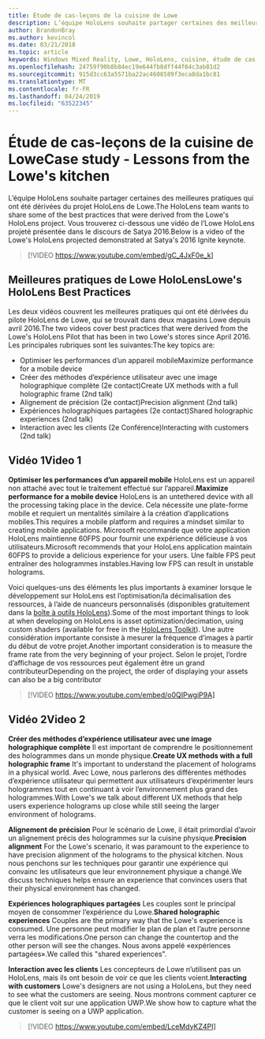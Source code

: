 ```yaml
---
title: Étude de cas-leçons de la cuisine de Lowe
description: L’équipe HoloLens souhaite partager certaines des meilleures pratiques qui ont été dérivées du projet HoloLens de Lowe.
author: BrandonBray
ms.author: kevincol
ms.date: 03/21/2018
ms.topic: article
keywords: Windows Mixed Reality, Lowe, HoloLens, cuisine, étude de cas
ms.openlocfilehash: 24759f90b8b84ec19e644fb8dff44f64c3ab81d2
ms.sourcegitcommit: 915d3cc63a5571ba22ac4608589f3eca8da1bc81
ms.translationtype: MT
ms.contentlocale: fr-FR
ms.lasthandoff: 04/24/2019
ms.locfileid: "63522345"
---
```

# <a name="case-study---lessons-from-the-lowes-kitchen"></a><span data-ttu-id="9632f-104">Étude de cas-leçons de la cuisine de Lowe</span><span class="sxs-lookup"><span data-stu-id="9632f-104">Case study - Lessons from the Lowe's kitchen</span></span>

<span data-ttu-id="9632f-105">L’équipe HoloLens souhaite partager certaines des meilleures pratiques qui ont été dérivées du projet HoloLens de Lowe.</span><span class="sxs-lookup"><span data-stu-id="9632f-105">The HoloLens team wants to share some of the best practices that were derived from the Lowe's HoloLens project.</span></span> <span data-ttu-id="9632f-106">Vous trouverez ci-dessous une vidéo de l’Lowe HoloLens projeté présentée dans le discours de Satya 2016.</span><span class="sxs-lookup"><span data-stu-id="9632f-106">Below is a video of the Lowe's HoloLens projected demonstrated at Satya's 2016 Ignite keynote.</span></span>
<br>
>[!VIDEO https://www.youtube.com/embed/gC_4JxF0e_k]

## <a name="lowes-hololens-best-practices"></a><span data-ttu-id="9632f-107">Meilleures pratiques de Lowe HoloLens</span><span class="sxs-lookup"><span data-stu-id="9632f-107">Lowe's HoloLens Best Practices</span></span>

<span data-ttu-id="9632f-108">Les deux vidéos couvrent les meilleures pratiques qui ont été dérivées du pilote HoloLens de Lowe, qui se trouvait dans deux magasins Lowe depuis avril 2016.</span><span class="sxs-lookup"><span data-stu-id="9632f-108">The two videos cover best practices that were derived from the Lowe's HoloLens Pilot that has been in two Lowe's stores since April 2016.</span></span> <span data-ttu-id="9632f-109">Les principales rubriques sont les suivantes:</span><span class="sxs-lookup"><span data-stu-id="9632f-109">The key topics are:</span></span>
* <span data-ttu-id="9632f-110">Optimiser les performances d’un appareil mobile</span><span class="sxs-lookup"><span data-stu-id="9632f-110">Maximize performance for a mobile device</span></span>
* <span data-ttu-id="9632f-111">Créer des méthodes d’expérience utilisateur avec une image holographique complète (2e contact)</span><span class="sxs-lookup"><span data-stu-id="9632f-111">Create UX methods with a full holographic frame (2nd talk)</span></span>
* <span data-ttu-id="9632f-112">Alignement de précision (2e contact)</span><span class="sxs-lookup"><span data-stu-id="9632f-112">Precision alignment (2nd talk)</span></span>
* <span data-ttu-id="9632f-113">Expériences holographiques partagées (2e contact)</span><span class="sxs-lookup"><span data-stu-id="9632f-113">Shared holographic experiences (2nd talk)</span></span>
* <span data-ttu-id="9632f-114">Interaction avec les clients (2e Conférence)</span><span class="sxs-lookup"><span data-stu-id="9632f-114">Interacting with customers (2nd talk)</span></span>

## <a name="video-1"></a><span data-ttu-id="9632f-115">Vidéo 1</span><span class="sxs-lookup"><span data-stu-id="9632f-115">Video 1</span></span>

<span data-ttu-id="9632f-116">**Optimiser les performances d’un appareil mobile** HoloLens est un appareil non attaché avec tout le traitement effectué sur l’appareil.</span><span class="sxs-lookup"><span data-stu-id="9632f-116">**Maximize performance for a mobile device** HoloLens is an untethered device with all the processing taking place in the device.</span></span> <span data-ttu-id="9632f-117">Cela nécessite une plate-forme mobile et requiert un mentalités similaire à la création d’applications mobiles.</span><span class="sxs-lookup"><span data-stu-id="9632f-117">This requires a mobile platform and requires a mindset similar to creating mobile applications.</span></span> <span data-ttu-id="9632f-118">Microsoft recommande que votre application HoloLens maintienne 60FPS pour fournir une expérience délicieuse à vos utilisateurs.</span><span class="sxs-lookup"><span data-stu-id="9632f-118">Microsoft recommends that your HoloLens application maintain 60FPS to provide a delicious experience for your users.</span></span> <span data-ttu-id="9632f-119">Une faible FPS peut entraîner des hologrammes instables.</span><span class="sxs-lookup"><span data-stu-id="9632f-119">Having low FPS can result in unstable holograms.</span></span>

<span data-ttu-id="9632f-120">Voici quelques-uns des éléments les plus importants à examiner lorsque le développement sur HoloLens est l’optimisation/la décimalisation des ressources, à l’aide de nuanceurs personnalisés (disponibles gratuitement dans la [boîte à outils HoloLens](https://github.com/Microsoft/HoloToolkit-Unity)).</span><span class="sxs-lookup"><span data-stu-id="9632f-120">Some of the most important things to look at when developing on HoloLens is asset optimization/decimation, using custom shaders (available for free in the [HoloLens Toolkit](https://github.com/Microsoft/HoloToolkit-Unity)).</span></span> <span data-ttu-id="9632f-121">Une autre considération importante consiste à mesurer la fréquence d’images à partir du début de votre projet.</span><span class="sxs-lookup"><span data-stu-id="9632f-121">Another important consideration is to measure the frame rate from the very beginning of your project.</span></span> <span data-ttu-id="9632f-122">Selon le projet, l’ordre d’affichage de vos ressources peut également être un grand contributeur</span><span class="sxs-lookup"><span data-stu-id="9632f-122">Depending on the project, the order of displaying your assets can also be a big contributor</span></span>
<br>
>[!VIDEO https://www.youtube.com/embed/o0QIPwgiP9A]

## <a name="video-2"></a><span data-ttu-id="9632f-123">Vidéo 2</span><span class="sxs-lookup"><span data-stu-id="9632f-123">Video 2</span></span>

<span data-ttu-id="9632f-124">**Créer des méthodes d’expérience utilisateur avec une image holographique complète** Il est important de comprendre le positionnement des hologrammes dans un monde physique.</span><span class="sxs-lookup"><span data-stu-id="9632f-124">**Create UX methods with a full holographic frame** It's important to understand the placement of holograms in a physical world.</span></span> <span data-ttu-id="9632f-125">Avec Lowe, nous parlerons des différentes méthodes d’expérience utilisateur qui permettent aux utilisateurs d’expérimenter leurs hologrammes tout en continuant à voir l’environnement plus grand des hologrammes.</span><span class="sxs-lookup"><span data-stu-id="9632f-125">With Lowe's we talk about different UX methods that help users experience holograms up close while still seeing the larger environment of holograms.</span></span>

<span data-ttu-id="9632f-126">**Alignement de précision** Pour le scénario de Lowe, il était primordial d’avoir un alignement précis des hologrammes sur la cuisine physique.</span><span class="sxs-lookup"><span data-stu-id="9632f-126">**Precision alignment** For the Lowe's scenario, it was paramount to the experience to have precision alignment of the holograms to the physical kitchen.</span></span> <span data-ttu-id="9632f-127">Nous nous penchons sur les techniques pour garantir une expérience qui convainc les utilisateurs que leur environnement physique a changé.</span><span class="sxs-lookup"><span data-stu-id="9632f-127">We discuss techniques helps ensure an experience that convinces users that their physical environment has changed.</span></span>

<span data-ttu-id="9632f-128">**Expériences holographiques partagées** Les couples sont le principal moyen de consommer l’expérience du Lowe.</span><span class="sxs-lookup"><span data-stu-id="9632f-128">**Shared holographic experiences** Couples are the primary way that the Lowe's experience is consumed.</span></span> <span data-ttu-id="9632f-129">Une personne peut modifier le plan de plan et l’autre personne verra les modifications.</span><span class="sxs-lookup"><span data-stu-id="9632f-129">One person can change the countertop and the other person will see the changes.</span></span> <span data-ttu-id="9632f-130">Nous avons appelé «expériences partagées».</span><span class="sxs-lookup"><span data-stu-id="9632f-130">We called this "shared experiences".</span></span>

<span data-ttu-id="9632f-131">**Interaction avec les clients** Les concepteurs de Lowe n’utilisent pas un HoloLens, mais ils ont besoin de voir ce que les clients voient.</span><span class="sxs-lookup"><span data-stu-id="9632f-131">**Interacting with customers** Lowe's designers are not using a HoloLens, but they need to see what the customers are seeing.</span></span> <span data-ttu-id="9632f-132">Nous montrons comment capturer ce que le client voit sur une application UWP.</span><span class="sxs-lookup"><span data-stu-id="9632f-132">We show how to capture what the customer is seeing on a UWP application.</span></span>
<br>
>[!VIDEO https://www.youtube.com/embed/LceMdyKZ4PI]

